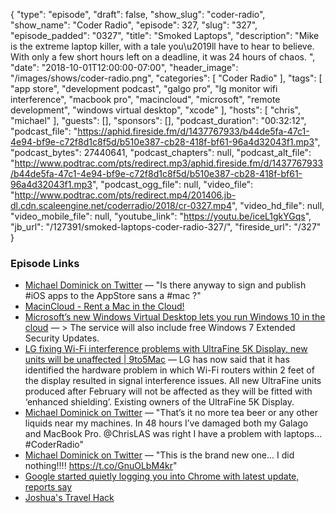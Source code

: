 {
  "type": "episode",
  "draft": false,
  "show_slug": "coder-radio",
  "show_name": "Coder Radio",
  "episode": 327,
  "slug": "327",
  "episode_padded": "0327",
  "title": "Smoked Laptops",
  "description": "Mike is the extreme laptop killer, with a tale you\u2019ll have to hear to believe. With only a few short hours left on a deadline, it was 24 hours of chaos. ",
  "date": "2018-10-01T12:00:00-07:00",
  "header_image": "/images/shows/coder-radio.png",
  "categories": [
    "Coder Radio"
  ],
  "tags": [
    "app store",
    "development podcast",
    "galgo pro",
    "lg monitor wifi interference",
    "macbook pro",
    "macincloud",
    "microsoft",
    "remote development",
    "windows virtual desktop",
    "xcode"
  ],
  "hosts": [
    "chris",
    "michael"
  ],
  "guests": [],
  "sponsors": [],
  "podcast_duration": "00:32:12",
  "podcast_file": "https://aphid.fireside.fm/d/1437767933/b44de5fa-47c1-4e94-bf9e-c72f8d1c8f5d/b510e387-cb28-418f-bf61-96a4d32043f1.mp3",
  "podcast_bytes": 27440641,
  "podcast_chapters": null,
  "podcast_alt_file": "http://www.podtrac.com/pts/redirect.mp3/aphid.fireside.fm/d/1437767933/b44de5fa-47c1-4e94-bf9e-c72f8d1c8f5d/b510e387-cb28-418f-bf61-96a4d32043f1.mp3",
  "podcast_ogg_file": null,
  "video_file": "http://www.podtrac.com/pts/redirect.mp4/201406.jb-dl.cdn.scaleengine.net/coderradio/2018/cr-0327.mp4",
  "video_hd_file": null,
  "video_mobile_file": null,
  "youtube_link": "https://youtu.be/iceL1gkYGqs",
  "jb_url": "/127391/smoked-laptops-coder-radio-327/",
  "fireside_url": "/327"
}


### Episode Links

  * [Michael Dominick on Twitter](https://twitter.com/dominucco/status/1043500880576884736 "Michael Dominick on Twitter") — "Is there anyway to sign and publish #iOS apps to the AppStore sans a #mac ?"
  * [MacinCloud - Rent a Mac in the Cloud!](https://www.macincloud.com/ "MacinCloud - Rent a Mac in the Cloud!")
  * [Microsoft’s new Windows Virtual Desktop lets you run Windows 10 in the cloud](https://techcrunch.com/2018/09/24/microsofts-new-windows-virtual-desktop-lets-you-run-windows-10-in-the-cloud/ "Microsoft’s new Windows Virtual Desktop lets you run Windows 10 in the cloud") — > The service will also include free Windows 7 Extended Security Updates.
  * [LG fixing Wi-Fi interference problems with UltraFine 5K Display, new units will be unaffected | 9to5Mac](https://9to5mac.com/2017/02/03/lg-fixes-wifi-interference-problems-with-ultrafine-usb-c-5k-display-new-units-unaffected/ "LG fixing Wi-Fi interference problems with UltraFine 5K Display, new units will be unaffected | 9to5Mac") — LG has now said that it has identified the hardware problem in which Wi-Fi routers within 2 feet of the display resulted in signal interference issues. All new UltraFine units produced after February will not be affected as they will be fitted with ‘enhanced shielding’. Existing owners of the UltraFine 5K Display.
  * [Michael Dominick on Twitter](https://twitter.com/dominucco/status/1043465700554289152 "Michael Dominick on Twitter") — "That’s it no more tea beer or any other liquids near my machines. In 48 hours I’ve damaged both my Galago and MacBook Pro. @ChrisLAS was right I have a problem with laptops... #CoderRadio"
  * [Michael Dominick on Twitter](https://twitter.com/dominucco/status/1043868398311141378 "Michael Dominick on Twitter") — "This is the brand new one... I did nothing!!!! https://t.co/GnuOLbM4kr"
  * [Google started quietly logging you into Chrome with latest update, reports say](https://www.cnet.com/google-amp/news/google-started-quietly-logging-you-into-chrome-with-latest-update-reports-say/ "Google started quietly logging you into Chrome with latest update, reports say")
  * [Joshua's Travel Hack](https://pastebin.com/LH0Wpexw "Joshua's Travel Hack")


